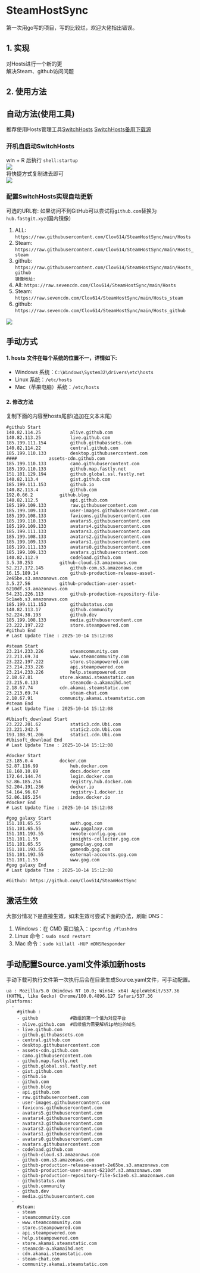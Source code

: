 # SteamHostSync
第一次用go写的项目，写的比较烂，欢迎大佬指出错误。

## 1. 实现
对Hosts进行一个新的更  
解决Steam、github访问问题

## 2. 使用方法
## 自动方法(使用工具)
推荐使用Hosts管理工具[SwitchHosts](https://github.com/oldj/SwitchHosts) 
[SwitchHosts备用下载源](https://nas.iaimi.info/s/nT5pb8jMQp32QwB)
### 开机自启动SwitchHosts
win + R 后执行 `shell:startup`    
![](/img/1.png)  
将快捷方式复制进去即可  
![](/img/2.png)  
### 配置SwitchHosts实现自动更新  
可选的URL有:
如果访问不到GitHub可以尝试将`github.com`替换为`hub.fastgit.xyz`(国内镜像)
1. ALL: `https://raw.githubusercontent.com/Clov614/SteamHostSync/main/Hosts`  
2. Steam: `https://raw.githubusercontent.com/Clov614/SteamHostSync/main/Hosts_steam`  
3. github: `https://raw.githubusercontent.com/Clov614/SteamHostSync/main/Hosts_github`    
`镜像地址:`
4. All: `https://raw.sevencdn.com/Clov614/SteamHostSync/main/Hosts`  
5. Steam: `https://raw.sevencdn.com/Clov614/SteamHostSync/main/Hosts_steam`  
6. github: `https://raw.sevencdn.com/Clov614/SteamHostSync/main/Hosts_github`  

![](/img/3.png)

## 手动方式
#### 1. hosts 文件在每个系统的位置不一，详情如下:
- Windows 系统：`C:\Windows\System32\drivers\etc\hosts`
- Linux 系统：`/etc/hosts`
- Mac（苹果电脑）系统：`/etc/hosts`

#### 2. 修改方法
复制下面的内容至hosts尾部(追加在文本末尾)

```
#github Start
140.82.114.25			alive.github.com
140.82.113.25			live.github.com
185.199.111.154			github.githubassets.com
140.82.114.22			central.github.com
185.199.110.133			desktop.githubusercontent.com
####			assets-cdn.github.com
185.199.110.133			camo.githubusercontent.com
185.199.110.133			github.map.fastly.net
151.101.129.194			github.global.ssl.fastly.net
140.82.113.4			gist.github.com
185.199.111.153			github.io
140.82.113.4			github.com
192.0.66.2			github.blog
140.82.112.5			api.github.com
185.199.109.133			raw.githubusercontent.com
185.199.109.133			user-images.githubusercontent.com
185.199.108.133			favicons.githubusercontent.com
185.199.110.133			avatars5.githubusercontent.com
185.199.109.133			avatars4.githubusercontent.com
185.199.111.133			avatars3.githubusercontent.com
185.199.108.133			avatars2.githubusercontent.com
185.199.109.133			avatars1.githubusercontent.com
185.199.111.133			avatars0.githubusercontent.com
185.199.109.133			avatars.githubusercontent.com
140.82.112.9			codeload.github.com
3.5.30.253			github-cloud.s3.amazonaws.com
52.217.172.145			github-com.s3.amazonaws.com
16.15.189.14			github-production-release-asset-2e65be.s3.amazonaws.com
3.5.27.56			github-production-user-asset-6210df.s3.amazonaws.com
54.231.226.113			github-production-repository-file-5c1aeb.s3.amazonaws.com
185.199.111.153			githubstatus.com
140.82.113.17			github.community
52.224.38.193			github.dev
185.199.108.133			media.githubusercontent.com
23.222.197.222			store.steampowered.com
#github End
# Last Update Time : 2025-10-14 15:12:08 

#steam Start
23.214.233.226			steamcommunity.com
23.213.69.74			www.steamcommunity.com
23.222.197.222			store.steampowered.com
23.214.233.226			api.steampowered.com
23.214.233.226			help.steampowered.com
2.18.67.81			store.akamai.steamstatic.com
23.215.0.133			steamcdn-a.akamaihd.net
2.18.67.74			cdn.akamai.steamstatic.com
23.213.69.74			steam-chat.com
2.18.67.91			community.akamai.steamstatic.com
#steam End
# Last Update Time : 2025-10-14 15:12:08 

#Ubisoft_download Start
23.222.201.62			static3.cdn.Ubi.com
23.221.242.5			static2.cdn.Ubi.com
193.108.91.206			static1.cdn.Ubi.com
#Ubisoft_download End
# Last Update Time : 2025-10-14 15:12:08 

#docker Start
23.185.0.4			docker.com
52.87.116.99			hub.docker.com
18.160.10.89			docs.docker.com
172.64.144.74			login.docker.com
52.86.185.254			registry.hub.docker.com
52.204.191.236			docker.io
54.164.96.67			registry-1.docker.io
52.86.185.254			index.docker.io
#docker End
# Last Update Time : 2025-10-14 15:12:08 

#gog galaxy Start
151.101.65.55			auth.gog.com
151.101.65.55			www.gogalaxy.com
151.101.193.55			remote-config.gog.com
151.101.1.55			insights-collector.gog.com
151.101.65.55			gameplay.gog.com
151.101.193.55			gamesdb.gog.com
151.101.193.55			external-accounts.gog.com
151.101.1.55			www.gog.com
#gog galaxy End
# Last Update Time : 2025-10-14 15:12:08 

#Github: https://github.com/Clov614/SteamHostSync

```

## 激活生效
大部分情况下是直接生效，如未生效可尝试下面的办法，刷新 DNS：
1. Windows：在 CMD 窗口输入：`ipconfig /flushdns`
2. Linux 命令：`sudo nscd restart`
3. Mac 命令：`sudo killall -HUP mDNSResponder`  

## 手动配置Source.yaml文件添加新hosts  
手动下载可执行文件第一次执行后会在目录生成Source.yaml文件，可手动配置。  

```
ua : Mozilla/5.0 (Windows NT 10.0; Win64; x64) AppleWebKit/537.36 (KHTML, like Gecko) Chrome/100.0.4896.127 Safari/537.36
platforms:
  -
    #github :
    - github            #数组的第一个值为对应平台
    - alive.github.com  #后续值为需要解析ip地址的域名
    - live.github.com
    - github.githubassets.com
    - central.github.com
    - desktop.githubusercontent.com
    - assets-cdn.github.com
    - camo.githubusercontent.com
    - github.map.fastly.net
    - github.global.ssl.fastly.net
    - gist.github.com
    - github.io
    - github.com
    - github.blog
    - api.github.com
    - raw.githubusercontent.com
    - user-images.githubusercontent.com
    - favicons.githubusercontent.com
    - avatars5.githubusercontent.com
    - avatars4.githubusercontent.com
    - avatars3.githubusercontent.com
    - avatars2.githubusercontent.com
    - avatars1.githubusercontent.com
    - avatars0.githubusercontent.com
    - avatars.githubusercontent.com
    - codeload.github.com
    - github-cloud.s3.amazonaws.com
    - github-com.s3.amazonaws.com
    - github-production-release-asset-2e65be.s3.amazonaws.com
    - github-production-user-asset-6210df.s3.amazonaws.com
    - github-production-repository-file-5c1aeb.s3.amazonaws.com
    - githubstatus.com
    - github.community
    - github.dev
    - media.githubusercontent.com
  -
    #steam:
    - steam
    - steamcommunity.com
    - www.steamcommunity.com
    - store.steampowered.com
    - api.steampowered.com
    - help.steampowered.com
    - store.akamai.steamstatic.com
    - steamcdn-a.akamaihd.net
    - cdn.akamai.steamstatic.com
    - steam-chat.com
    - community.akamai.steamstatic.com
```
